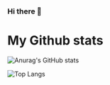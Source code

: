 ### Hi there 👋

<!--
**Duniaalkilany/Duniaalkilany** is a ✨ _special_ ✨ repository because its `README.md` (this file) appears on your GitHub profile.

Here are some ideas to get you started:

- 🔭 I’m currently working on ...
- 🌱 I’m currently learning ...
- 👯 I’m looking to collaborate on ...
- 🤔 I’m looking for help with ...
- 💬 Ask me about ...
- 📫 How to reach me: ...
- 😄 Pronouns: ...
- ⚡ Fun fact: ...
-->

# My Github stats

![Anurag's GitHub stats](https://github-readme-stats.vercel.app/api?username=Duniaalkilany&show_icons=true&theme=radical)

![Top Langs](https://github-readme-stats.vercel.app/api/top-langs/?username=Duniaalkilany&layout=compact&card_width=500px)



<!-- <a href="https://github.com/anuraghazra/github-readme-stats">
  <img align="center" src="https://github-readme-stats.vercel.app/api?username=Duniaalkilany&show_icons=true&theme=radical" />
</a>
 -->


<!-- <a href="https://github.com/anuraghazra/github-readme-stats">
  <img align="center" src="https://github-readme-stats.vercel.app/api/top-langs/?username=Duniaalkilany&layout=compact" />
</a>
 -->









